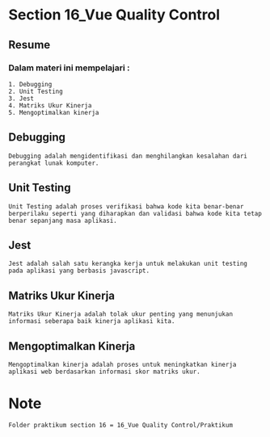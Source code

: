 # Section 16_Vue Quality Control
## Resume

### Dalam materi ini mempelajari :
	1. Debugging
	2. Unit Testing
	3. Jest
	4. Matriks Ukur Kinerja
	5. Mengoptimalkan kinerja
	
## Debugging
	Debugging adalah mengidentifikasi dan menghilangkan kesalahan dari perangkat lunak komputer.

## Unit Testing
	Unit Testing adalah proses verifikasi bahwa kode kita benar-benar berperilaku seperti yang diharapkan dan validasi bahwa kode kita tetap benar sepanjang masa aplikasi.
	
## Jest
	Jest adalah salah satu kerangka kerja untuk melakukan unit testing pada aplikasi yang berbasis javascript.

## Matriks Ukur Kinerja
    Matriks Ukur Kinerja adalah tolak ukur penting yang menunjukan informasi seberapa baik kinerja aplikasi kita.

## Mengoptimalkan Kinerja
    Mengoptimalkan kinerja adalah proses untuk meningkatkan kinerja aplikasi web berdasarkan informasi skor matriks ukur.

# Note
    Folder praktikum section 16 = 16_Vue Quality Control/Praktikum